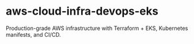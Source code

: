 # aws-cloud-infra-devops-eks
Production-grade AWS infrastructure with Terraform + EKS, Kubernetes manifests, and CI/CD.

